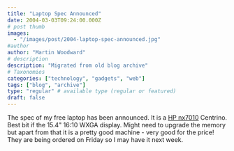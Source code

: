 ```yaml
---
title: "Laptop Spec Announced"
date: 2004-03-03T09:24:00.000Z
# post thumb
images:
  - "/images/post/2004-laptop-spec-announced.jpg"
#author
author: "Martin Woodward"
# description
description: "Migrated from old blog archive"
# Taxonomies
categories: ["technology", "gadgets", "web"]
tags: ["blog", "archive"]
type: "regular" # available type (regular or featured)
draft: false
---
```


[](http://www.hpstore.hp.co.uk/itemDetails?sku=DJ342T)The spec of my free laptop has been announced. It is a [HP nx7010](http://www.hpstore.hp.co.uk/itemDetails?sku=DJ342T) Centrino. Best bit if the 15.4" 16:10 WXGA display. Might need to upgrade the memory but apart from that it is a pretty good machine - very good for the price! They are being ordered on Friday so I may have it next week.
